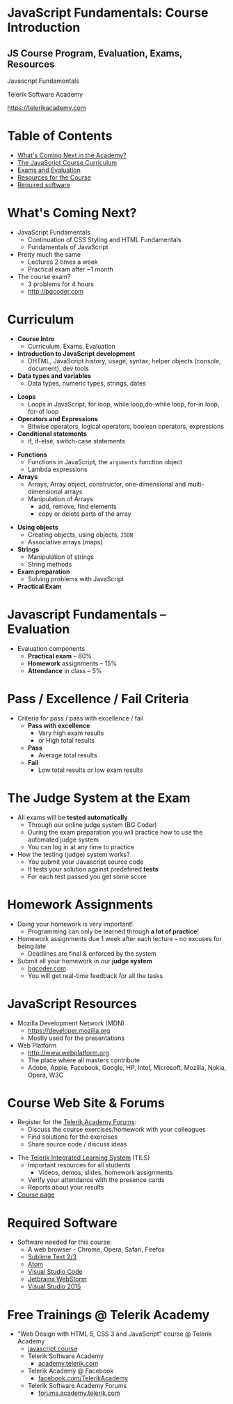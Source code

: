 <!-- section start -->
<!-- attr: {  class:'slide-title', showInPresentation:true, hasScriptWrapper:true, style:'font-size: 0.9em' } -->
# JavaScript Fundamentals: Course Introduction
## JS Course Program, Evaluation, Exams, Resources

<!-- <img class="slide-image" showInPresentation="true" src="\imgs\logo-js.png" style="top:55.35%; left:83.27%; width:17.08%; z-index:-1; " /> -->

<div class="signature">
	<p class="signature-course">Javascript Fundamentals</p>
	<p class="signature-initiative">Telerik Software Academy</p>
	<a href="https://telerikacademy.com" class="signature-link">https://telerikacademy.com</a>
</div>



<!-- section start -->
<!-- attr: { showInPresentation:true, hasScriptWrapper:true } -->
# Table of Contents
- [What's Coming Next in the Academy?](#whats-next)
- [The JavaScript Course Curriculum](#curriculum)
- [Exams and Evaluation](#exam-and-evaluation)
- [Resources for the Course](#resources)
- [Required software](#required-software)

<!-- <img class="slide-image" showInPresentation="true" src="\imgs\pic02.png" style="top:40%; left:65%; width:25%; z-index:-1" /> -->




<!-- section start -->
<!-- attr: { class:'slide-section', showInPresentation:true, hasScriptWrapper:true } -->
<!-- # JavaScript Fundamentals
## Coming To The Next Module -->

<!-- <img class="slide-image" showInPresentation="true" src="\imgs\pic03.png" style="top:55%; left:30%; width:40%; z-index:-1; border-radius: 15px" /> -->


<!-- attr: { id:'whats-next', showInPresentation:true, hasScriptWrapper:true } -->
# <a id="whats-next"></a>What's Coming Next?
- JavaScript Fundamentals
  - Continuation of CSS Styling and HTML Fundamentals
  - Fundamentals of JavaScript
- Pretty much the same
  - Lectures 2 times a week 
  - Practical exam after ~1 month
- The course exam?
  - 3 problems for 4 hours
  - http://bgcoder.com

<!-- <img class="slide-image" showInPresentation="true" src="\imgs\pic04.png" style="top:27.33%; left:74.85%; width:27.33%; z-index:-1" /> -->


<!-- section start -->
<!-- attr: {  class:'slide-section', showInPresentation:true, hasScriptWrapper:true, style:'font-size: 0.8em' } -->
<!-- # JavaScript Fundamentals Curriculum
## What will be covered in the course? -->

<!-- <img class="slide-image" showInPresentation="true" src="\imgs\pic05.png" style="top:60%; left:60%; width:20%; z-index:-1" /> -->

<!-- attr: { id:'curriculum', showInPresentation:true, hasScriptWrapper:true } -->
# <a id="curriculum"></a>Curriculum
- **Course Intro**
  - Curriculum, Exams, Evaluation
- **Introduction to JavaScript development**
  - DHTML, JavaScript history, usage, syntax, helper objects (console, document), dev tools
- **Data types and variables**
  - Data types, numeric types, strings, dates

<!-- attr: { showInPresentation:true, hasScriptWrapper:true } -->
<!-- # Curriculum -->
- **Loops**
  - Loops in JavaScript, for loop, while loop,do-while loop, for-in loop, for-of loop
- **Operators and Expressions**
  - Bitwise operators, logical operators, boolean operators, expressions
- **Conditional statements**
  - if, if-else, switch-case statements


<!-- attr: { showInPresentation:true, hasScriptWrapper:true, style:'font-size: 0.9em' } -->
<!-- # Curriculum -->
- **Functions**
  - Functions in JavaScript, the `arguments` function object
  - Lambda expressions
- **Arrays**
  - Arrays, Array object, constructor, one-dimensional and multi-dimensional arrays
  - Manipulation of Arrays
    - add, remove, find elements
    - copy or delete parts of the array


<!-- attr: { showInPresentation:true, hasScriptWrapper:true, style:'font-size: 0.9em' } -->
<!-- # Curriculum -->
- **Using objects**
  - Creating objects, using objects, `JSON`
  - Associative arrays (maps)
- **Strings**
  - Manipulation of strings
  - String methods
- **Exam preparation**
  - Solving problems with JavaScript
- **Practical Exam**




<!-- section start -->
<!-- attr: { class:'slide-section', showInPresentation:true, hasScriptWrapper:true } -->
<!-- # Evaluation 
## Thank God There Are... No Bonuses! -->

<!-- <img class="slide-image" showInPresentation="true" src="\imgs\pic16.png" style="top:55%; left:40%; width:20%; z-index:-1; border-radius: 15px" /> -->

<!-- attr: { id:'exam-and-evaluation', showInPresentation:true, hasScriptWrapper:true } -->
# <a id="exam-and-evaluation"></a>Javascript Fundamentals – Evaluation
- Evaluation components
  - **Practical exam** – 80%
  - **Homework** assignments – 15%
  - **Attendance** in class – 5%

<!-- attr: { showInPresentation: true, hasScriptWrapper: true} -->
# Pass / Excellence / Fail Criteria
- Criteria for pass / pass with excellence / fail
  - **Pass with excellence**
    - Very high exam results
    - or High total results
  - **Pass**
    - Average total results
  - **Fail**
    - Low total results or low exam results

<!-- <img class="slide-image" showInPresentation="true" src="imgs/pic38.png" style="top:41%; left:67%; width:14.10%; z-index:-1" /> -->
<!-- <img class="slide-image" showInPresentation="true" src="imgs/pic39.png" style="top:16%; left:51%; width:23.36%; z-index:-1" /> -->
<!-- <img class="slide-image" showInPresentation="true" src="imgs/pic40.png" style="top:57%; left:79%; width:13.22%; z-index:-1" /> -->

<!-- attr: { showInPresentation: true} -->
# The Judge System at the Exam

- All exams will be **tested automatically**
  - Through our online judge system (BG Coder)
  - During the exam preparation you will practice how to use the automated judge system
  - You can log in at any time to practice
- How the testing (judge) system works?
  - You submit your Javascript source code
  - It tests your solution against predefined **tests**
  - For each test passed you get some score


<!-- attr: { showInPresentation: true, style: 'font-size: 40px'} -->
# Homework Assignments

- Doing your homework is very important!
  - Programming can only be learned through **a lot of practice**!
- Homework assignments due 1 week after each lecture – no excuses for being late
  - Deadlines are final & enforced by the system
- Submit all your homework in our **judge system**
  - [bgcoder.com](http://bgcoder.com)
  - You will get real-time feedback for all the tasks

<!-- section start -->
<!-- attr: { class:'slide-section', showInPresentation:true, hasScriptWrapper:true, style:'font-size: 0.9em' } -->
<!-- # Javascript Resources
## What do we need in addition to the course content? -->

<!-- attr: { id:'resources', showInPresentation:true, hasScriptWrapper:true } -->
# <a id="resources"></a>JavaScript Resources
- Mozilla Development Network (MDN)
  - https://developer.mozilla.org 
  - Mostly used for the presentations
- Web Platform
  - http://www.webplatform.org
  - The place where all masters contribute
  - Adobe, Apple, Facebook, Google, HP, Intel, Microsoft, Mozilla, Nokia, Opera, W3C

<!-- attr: { showInPresentation:true, hasScriptWrapper:true } -->
# Course Web Site & Forums
- Register for the [Telerik Academy Forums](https://telerikacademy.com/Forum/Category/25/javascript-part-1):
  - Discuss the course exercises/homework with your colleagues
  - Find solutions for the exercises
  - Share source code / discuss ideas

<!-- attr: { showInPresentation:true, hasScriptWrapper:true } -->
<!-- # Course Web Site & Forums -->
- The [Telerik Integrated Learning System](https://telerikacademy.com) (TILS)
  - Important resources for all students
    - Videos, demos, slides, homework assignments
  - Verify your attendance with the presence cards
  - Reports about your results
- [Course page](https://telerikacademy.com/Courses/Courses/Details/339)

<!-- <img class="slide-image" showInPresentation="true" src="\imgs\pic31.png" style="top:45%; left:60%; width:40%; z-index:-1" /> -->


<!-- attr: { id:'required-software', showInPresentation:true, hasScriptWrapper:true } -->
# <a id="required-software"></a>Required Software
- Software needed for this course:
  - A web browser - Chrome, Opera, Safari, Firefox
  - [Sublime Text 2/3](https://www.sublimetext.com/)
  - [Atom](https://atom.io/)
  - [Visual Studio Code](https://code.visualstudio.com/)
  - [Jetbrains WebStorm](https://www.jetbrains.com/webstorm/)
  - [Visual Studio 2015](https://www.visualstudio.com/en-us/downloads/download-visual-studio-vs.aspx)


<!-- attr: { class:'slide-section', showInPresentation:true, hasScriptWrapper:true, style:'font-size: 0.9em' } -->
<!-- # JavaScript Fundamentals Introduction
## Questions? -->


<!-- attr: { showInPresentation: true, hasScriptWrapper: true, style:'font-size: 0.9em' } -->
# Free Trainings @ Telerik Academy
- "Web Design with HTML 5, CSS 3 and JavaScript" course @ Telerik Academy
    - [javascript course](http://academy.telerik.com/student-courses/web-design-and-ui/javascript-fundamentals/about)
  - Telerik Software Academy
    - [academy.telerik.com](academy.telerik.com)
  - Telerik Academy @ Facebook
    - [facebook.com/TelerikAcademy](facebook.com/TelerikAcademy)
  - Telerik Software Academy Forums
    - [forums.academy.telerik.com](http://telerikacademy.com/Forum/Home)

<!-- <img class="slide-image" showInPresentation="true"  src="imgs/pic00.png" style="top:58.18%; left:90.52%; width:16.97%; z-index:-1" /> -->
<!-- <img class="slide-image" showInPresentation="true"  src="imgs/pic41.png" style="top:30%; left:68.14%; width:36.30%; z-index:-1" /> -->